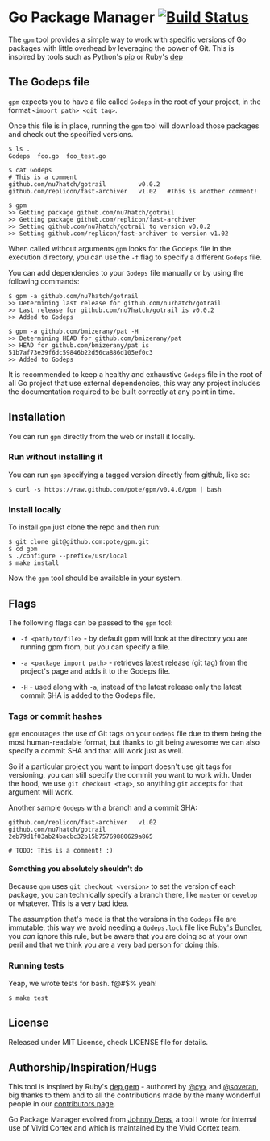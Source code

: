 # Go Package Manager [![Build Status](https://travis-ci.org/pote/hashifiable.png?branch=master)](https://travis-ci.org/pote/gpm)

The `gpm` tool provides a simple way to work with specific versions of Go packages with little overhead by leveraging the power of Git. This is inspired by tools such as Python's [pip](http://www.pip-installer.org/) or Ruby's [dep](http://cyx.github.io/dep/)


## The Godeps file

`gpm` expects you to have a file called `Godeps` in the root of your project, in the format `<import path> <git tag>`.

Once this file is in place, running the `gpm` tool will download those packages and check out the specified versions.

```
$ ls .
Godeps  foo.go  foo_test.go

$ cat Godeps
# This is a comment
github.com/nu7hatch/gotrail         v0.0.2
github.com/replicon/fast-archiver   v1.02   #This is another comment!

$ gpm
>> Getting package github.com/nu7hatch/gotrail
>> Getting package github.com/replicon/fast-archiver
>> Setting github.com/nu7hatch/gotrail to version v0.0.2
>> Setting github.com/replicon/fast-archiver to version v1.02
```

When called without arguments `gpm` looks for the Godeps file in the execution directory, you can use the `-f` flag to specify a different `Godeps` file.

You can add dependencies to your `Godeps` file manually or by using the following commands:

```
$ gpm -a github.com/nu7hatch/gotrail
>> Determining last release for github.com/nu7hatch/gotrail
>> Last release for github.com/nu7hatch/gotrail is v0.0.2
>> Added to Godeps

$ gpm -a github.com/bmizerany/pat -H
>> Determining HEAD for github.com/bmizerany/pat
>> HEAD for github.com/bmizerany/pat is  51b7af73e39f6dc59846b22d56ca886d105ef0c3
>> Added to Godeps
```

It is recommended to keep a healthy and exhaustive `Godeps` file in the root of all Go project that use external dependencies,
this way any project includes the documentation required to be built correctly at any point in time.

## Installation

You can run `gpm` directly from the web or install it locally.

### Run without installing it

You can run `gpm` specifying a tagged version directly from github, like so:

```
$ curl -s https://raw.github.com/pote/gpm/v0.4.0/gpm | bash
```

### Install locally

To install `gpm` just clone the repo and then run:

    $ git clone git@github.com:pote/gpm.git
    $ cd gpm
    $ ./configure --prefix=/usr/local
    $ make install

Now the `gpm` tool should be available in your system.

## Flags

The following flags can be passed to the `gpm` tool:


* `-f <path/to/file>`          - by default gpm will look at the directory you are running gpm from, but you can
                                 specify a file.
    
* `-a <package import path>`   - retrieves latest release (git tag) from the project's page and adds it to the
                                 Godeps file.
    
* `-H`                         - used along with `-a`, instead of the latest release only the latest commit SHA
                                 is added to the Godeps file.



### Tags or commit hashes

`gpm` encourages the use of Git tags on your `Godeps` file due to them being
the most human-readable format, but thanks to git being awesome we can also 
specify a commit SHA and that will work just as well.

So if a particular project you want to import doesn't use git tags for versioning,
you can still specify the commit you want to work with. Under the hood, we use
`git checkout <tag>`, so anything `git` accepts for that argument will work.

Another sample `Godeps` with a branch and a commit SHA:

```
github.com/replicon/fast-archiver   v1.02
github.com/nu7hatch/gotrail         2eb79d1f03ab24bacbc32b15b75769880629a865

# TODO: This is a comment! :)
```

#### Something you absolutely shouldn't do

Because `gpm` uses `git checkout <version>` to set the version of each package, you can technically specify a branch there, like `master` or `develop` or whatever. This is a very bad idea.

The assumption that's made is that the versions in the `Godeps` file are immutable, this way we avoid needing a `Godeps.lock` file like [Ruby's Bundler](http://bundler.io/), you *can* ignore this rule, but be aware that you are doing so at your own peril and that we think you are a very bad person for doing this.


### Running tests

Yeap, we wrote tests for bash. f@#$% yeah!

```
$ make test
```

## License

Released under MIT License, check LICENSE file for details.

## Authorship/Inspiration/Hugs

This tool is inspired by Ruby's [dep gem](http://cyx.github.io/dep/) - authored by [@cyx](http://cyx.is/) and [@soveran](http://soveran.com/), big thanks to them and to all the contributions made by the many wonderful people in our [contributors page](https://github.com/pote/gpm/graphs/contributors).

Go Package Manager evolved from [Johnny Deps](https://github.com/VividCortex/johnny-deps), a tool I wrote for internal use of Vivid Cortex and which is maintained by the Vivid Cortex team.
